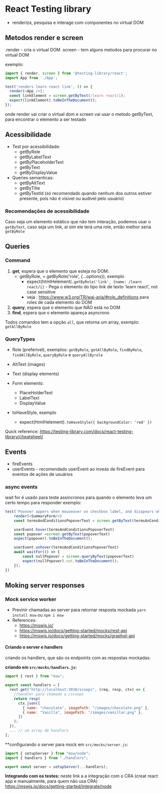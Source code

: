 # React Testing library
* renderiza, pesquisa e interage com componentes no virtual DOM

## Metodos render e screen
.render - cria o virtual DOM
.screen - tem alguns metodos para procurar no virtual DOM

exemplo:
```js
import { render, screen } from '@testing-library/react';
import App from './App';

test('renders learn react link', () => {
  render(<App />); 
  const linkElement = screen.getByText(/learn react/i);
  expect(linkElement).toBeInTheDocument();
});
```
onde render vai criar o virtual dom e screen vai usar o metodo getByText, para encontrar o elemento a ser testado

## Acessibilidade
* Test por acessibilidade:
  * getByRole
  * getByLabelText
  * getByPlaceholderText
  * getByText
  * getByDisplayValue
* Queries semanticas:
  * getByAltText
  * getByTitle
  * getByTestId (só recomendado quando nenhum dos outros estiver presente, pois não é visivel ou audivel pelo usuário)

### Recomendações de acessibilidade
Caso seja um elemento estático que não tem interação, podemos usar o `getByText`, caso seja um link, ai sim ele terá uma role, então melhor seria `getByRole`

## Queries
### Command
1. **get**, espera que o elemento que esteja no DOM:
   * getByRole, = getByRole('role', {...options}), exemplo
     * expect(htmlHelement)`.getByRole('link', {name: /learn react/i}` - Pega o elemento do tipo link de texto 'learn react', not case sensitive
     * veja : https://www.w3.org/TR/wai-aria/#role_definitions para roles de cada elemento do DOM
2. **query**, espera que o elemento que NÃO está no DOM
3. **find**, espera que o elemento apareça asyncrono

Todos comandos tem a opção `all`, que retorna um array, exemplo: `getAllByRole`

### QueryTypes
* Role (preferivel), exemplos: `getByRole`, `getAllByRole`, `findByRole`, `findAllByRole`, `queryByRole` e `queryAllByrole`
* AltText (images)
* Text (display elements)
* Form elements:
  * PlaceHolderText
  * LabelText
  * DisplayValue

* toHaveStyle, exemplo
  * expect(htmlHelement)`.toHaveStyle({ backgroundColor: 'red' })`

Quick reference: https://testing-library.com/docs/react-testing-library/cheatsheet/

## Events
* fireEvents
* userEvents - recomendado userEvent ao inveás de fireEvent para eventos de ações de usuários

### async events
wait for é usado para teste assincronos para quando o elemento leva um certo tempo para responder
exemplo:
```js
test('Povover appers when mouseover on checkbox label, and disapears when mouseout', async()=>{
    render(<SummaryForm/>)
    const termsAndConditionsPopoverText = screen.getByText(termsAnConditionsText)

    userEvent.hover(termsAndConditionsPopoverText)
    const popover =screen.getByText(popoverText)
    expect(popover).toBeInTheDocument();

    userEvent.unhover(termsAndConditionsPopoverText)
    await waitFor(() => {
        const nullPopover = screen.queryByText(popoverText)
        expect(nullPopover).not.toBeInTheDocument();
    });
})
```

## Moking server responses
### Mock service worker
* Previnir chamadas ao server para retornar resposta mockada
`yarn install msw` ou `npm i msw` 
* References:
  * https://mswjs.io/
  * https://mswjs.io/docs/getting-started/mocks/rest-api
  * https://mswjs.io/docs/getting-started/mocks/graphql-api

#### Criando o server e handlers
criando os handlers, que são os endpoints com as respostas mockadas:

**criando em `src/mocks/handlers.js`:**
```js
import { rest } from "msw";

export const handlers = [
  rest.get("http://localhost:3030/scoops", (req, resp, ctx) => {
    //handler para chamada a /scoops
    return resp(
      ctx.json([
        { name: "chocolate", imagePath: "/images/chocolate.png" },
        { name: "Vanilla", imagePath: "/images/vanillar.png" },
      ])
    );
  }),
  ... // um array de handlers
];

``` 

**configurando o server para mock em `src/mocks/server.js`:
```js
import { setupServer } from "msw/node";
import { handlers } from "./handlers";

export const server = setupServer(...handlers);

```
**Integrando com os testes:**
neste link a a integração com o CRA (creat react app e manualmente, para quem não usa CRA)
https://mswjs.io/docs/getting-started/integrate/node
